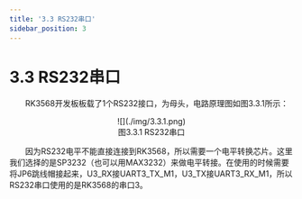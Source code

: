 ```yaml
---
title: '3.3 RS232串口'
sidebar_position: 3
---
```


# 3.3 RS232串口

&emsp;&emsp;RK3568开发板板载了1个RS232接口，为母头，电路原理图如图3.3.1所示：

<center>
![](./img/3.3.1.png)<br />
图3.3.1 RS232串口
</center>

&emsp;&emsp;因为RS232电平不能直接连接到RK3568，所以需要一个电平转换芯片。这里我们选择的是SP3232（也可以用MAX3232）来做电平转接。在使用的时候需要将JP6跳线帽接起来，U3_RX接UART3_TX_M1，U3_TX接UART3_RX_M1，所以RS232串口使用的是RK3568的串口3。



